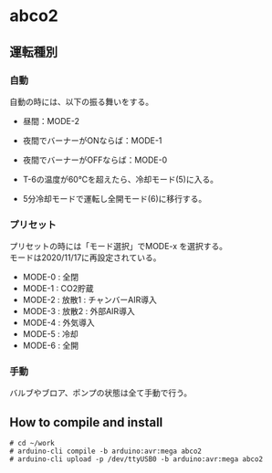 # abco2

## 運転種別

### 自動

自動の時には、以下の振る舞いをする。

- 昼間：MODE-2
- 夜間でバーナーがONならば：MODE-1
- 夜間でバーナーがOFFならば：MODE-0

- T-6の温度が60℃を超えたら、冷却モード(5)に入る。
- 5分冷却モードで運転し全開モード(6)に移行する。

### プリセット

プリセットの時には「モード選択」でMODE-x を選択する。  
モードは2020/11/17に再設定されている。

- MODE-0 : 全閉
- MODE-1 : CO2貯蔵
- MODE-2 : 放散1 : チャンバーAIR導入
- MODE-3 : 放散2 : 外部AIR導入
- MODE-4 : 外気導入
- MODE-5 : 冷却
- MODE-6 : 全開

### 手動

バルブやブロア、ポンプの状態は全て手動で行う。

## How to compile and install

    # cd ~/work
    # arduino-cli compile -b arduino:avr:mega abco2
    # arduino-cli upload -p /dev/ttyUSB0 -b arduino:avr:mega abco2


